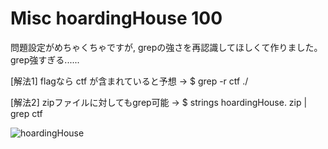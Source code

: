 # Misc hoardingHouse 100

問題設定がめちゃくちゃですが, grepの強さを再認識してほしくて作りました。grep強すぎる......

[解法1]
flagなら ctf が含まれていると予想
-> $ grep -r ctf ./

[解法2]
zipファイルに対してもgrep可能
-> $ strings hoardingHouse. zip | grep ctf

![hoardingHouse](https://pbs.twimg.com/media/ELCQDCKUcAAwO6o?format=jpg&name=4096x4096)